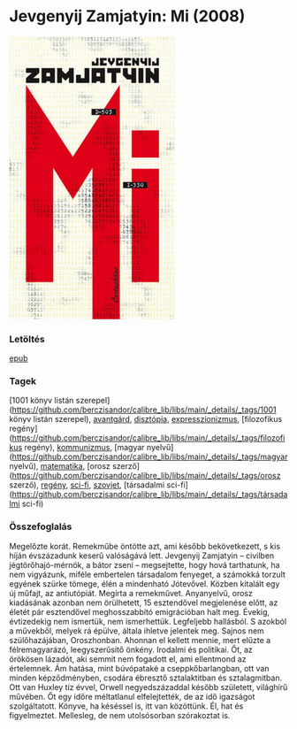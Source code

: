# <a name="id_607">Jevgenyij Zamjatyin: Mi (2008)</a>
<img src="https://github.com/BercziSandor/calibre_lib/raw/main/libs/main/Jevgenyij%20Zamjatyin/Mi%20%28607%29/cover.jpg" alt="cover" width="300"/>

### Letöltés
[epub](https://github.com/BercziSandor/calibre_lib/raw/main/libs/main/Jevgenyij%20Zamjatyin/Mi%20%28607%29/Mi%20-%20Jevgenyij%20Zamjatyin.epub)

### Tagek
[1001 könyv listán szerepel](https://github.com/berczisandor/calibre_lib/libs/main/_details/_tags/1001 könyv listán szerepel), [avantgárd](https://github.com/berczisandor/calibre_lib/libs/main/_details/_tags/avantgárd), [disztópia](https://github.com/berczisandor/calibre_lib/libs/main/_details/_tags/disztópia), [expresszionizmus](https://github.com/berczisandor/calibre_lib/libs/main/_details/_tags/expresszionizmus), [filozofikus regény](https://github.com/berczisandor/calibre_lib/libs/main/_details/_tags/filozofikus regény), [kommunizmus](https://github.com/berczisandor/calibre_lib/libs/main/_details/_tags/kommunizmus), [magyar nyelvű](https://github.com/berczisandor/calibre_lib/libs/main/_details/_tags/magyar nyelvű), [matematika](https://github.com/berczisandor/calibre_lib/libs/main/_details/_tags/matematika), [orosz szerző](https://github.com/berczisandor/calibre_lib/libs/main/_details/_tags/orosz szerző), [regény](https://github.com/berczisandor/calibre_lib/libs/main/_details/_tags/regény), [sci-fi](https://github.com/berczisandor/calibre_lib/libs/main/_details/_tags/sci-fi), [szovjet](https://github.com/berczisandor/calibre_lib/libs/main/_details/_tags/szovjet), [társadalmi sci-fi](https://github.com/berczisandor/calibre_lib/libs/main/_details/_tags/társadalmi sci-fi)

### Összefoglalás
<div>
<p>Megelőzte ​korát. Remekműbe öntötte azt, ami később bekövetkezett, s kis híján évszázadunk keserű valóságává lett. Jevgenyij Zamjatyin – civilben jégtörőhajó-mérnök, a bátor zseni – megsejtette, hogy hová tarthatunk, ha nem vigyázunk, miféle embertelen társadalom fenyeget, a számokká torzult egyének szürke tömege, élén a mindenható Jótevővel. Közben kitalált egy új műfajt, az antiutópiát. Megírta a remekművet. Anyanyelvű, orosz kiadásának azonban nem örülhetett, 15 esztendővel megjelenése előtt, az életét pár esztendővel meghosszabbító emigrációban halt meg. Évekig, évtizedekig nem ismertük, nem ismerhettük. Legfeljebb hallásból. S azokból a művekből, melyek rá épülve, általa ihletve jelentek meg. Sajnos nem szülőhazájában, Oroszhonban. Ahonnan el kellett mennie, mert elűzte a félremagyarázó, leegyszerűsítő önkény. Irodalmi és politikai. Őt, az örökösen lázadót, aki semmit nem fogadott el, ami ellentmond az értelemnek. Ám hatása, mint búvópataké a cseppkőbarlangban, ott van minden képződményben, csodára ébresztő sztalaktitban és sztalagmitban. Ott van Huxley tíz évvel, Orwell negyedszázaddal később született, világhírű művében. Őt egy időre méltatlanul elfelejtették, de az idő igazságot szolgáltatott. Könyve, ha késéssel is, itt van közöttünk. Él, hat és figyelmeztet. Mellesleg, de nem utolsósorban szórakoztat is.</p></div>


